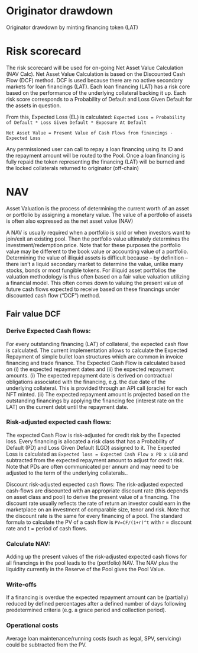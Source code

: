 # Originator drawdown
Originator drawdown by minting financing token (LAT)

# Risk scorecard
The risk scorecard will be used for on-going Net Asset Value Calculation (NAV Calc). Net Asset Value Calculation is based on the Discounted Cash Flow (DCF) method. DCF is used because there are no active secondary markets for loan financings (LAT). Each loan financing (LAT) has a risk core based on the performance of the underlying collateral backing it up. Each risk score corresponds to a Probability of Default and Loss Given Default for the assets in question. 

From this, Expected Loss (EL) is calculated: `Expected Loss = Probability of Default * Loss Given Default * Exposure At Default`

`Net Asset Value = Present Value of Cash Flows from financings - Expected Loss` 

Any permissioned user can call to repay a loan financing using its ID and the repayment amount will be routed to the Pool. Once a loan financing is fully repaid the token representing the financing (LAT) will be burned and the locked collaterals returned to originator (off-chain)

# NAV
Asset Valuation is the process of determining the current worth of an asset or portfolio by assigning a monetary value. The value of a portfolio of assets is often also expressed as the net asset value (NAV)

A NAV is usually required when a portfolio is sold or when investors want to join/exit an existing pool. Then the portfolio value ultimately determines the investment/redemption price. Note that for these purposes the portfolio value may be different to the book value or accounting value of a portfolio.
Determining the value of illiquid assets is difficult because – by definition – there isn’t a liquid secondary market to determine the value, unlike many stocks, bonds or most fungible tokens. For illiquid asset portfolios the valuation methodology is thus often based on a fair value valuation utilizing a financial model. This often comes down to valuing the present value of future cash flows expected to receive based on these financings under discounted cash flow (“DCF”) method.

## Fair value DCF
### Derive Expected Cash flows: 
For every outstanding financing (LAT) of collateral, the expected cash flow is calculated. The current implementation allows to calculate the Expected Repayment of simple bullet loan structures which are common in invoice financing and trade finance. The Expected Cash Flow is calculated based on (i) the expected repayment dates and (ii) the expected repayment amounts. (i) The expected repayment date is derived on contractual obligations associated with the financing, e.g. the due date of the underlying collateral. This is provided through an API call (oracle) for each NFT minted. (ii) The expected repayment amount is projected based on the outstanding financings by applying the financing fee (interest rate on the LAT) on the current debt until the repayment date.

### Risk-adjusted expected cash flows: 
The expected Cash Flow is risk-adjusted for credit risk by the Expected loss. Every financing is allocated a risk class that has a Probability of Default (PD) and Loss Given Default (LGD) assigned to it. The Expected Loss is calculated as `Expected loss = Expected Cash Flow x PD x LGD` and subtracted from the expected repayment amount to adjust for credit risk. Note that PDs are often communicated per annum and may need to be adjusted to the term of the underlying collaterals..

Discount risk-adjusted expected cash flows: The risk-adjusted expected cash-flows are discounted with an appropriate discount rate (this depends on asset class and pool) to derive the present value of a financing. The discount rate usually reflects the rate of return an investor could earn in the marketplace on an investment of comparable size, tenor and risk. Note that the discount rate is the same for every financing of a pool. The standard formula to calculate the PV of a cash flow is
`PV=CF/(1+r)^t` with r = discount rate and t = period of cash flows.

### Calculate NAV: 
Adding up the present values of the risk-adjusted expected cash flows for all financings in the pool leads to the (portfolio) NAV. The NAV plus the liquidity currently in the Reserve of the Pool gives the Pool Value.​

### Write-offs
If a financing is overdue the expected repayment amount can be (partially) reduced by defined percentages after a defined number of days following predetermined criteria (e.g. a grace period and collection period).

### Operational costs
Average loan maintenance/running costs (such as legal, SPV, servicing) could be subtracted from the PV. 
